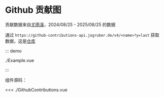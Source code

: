 # Github 贡献图

<!-- 调试用 -->
<!-- <script setup>
import Example from './Example.vue'
</script>

<Example fixed-size tooltip /> -->

贡献数据来自[尤雨溪](https://github.com/yyx990803)，2024/08/25 - 2025/08/25 的数据

通过 `https://github-contributions-api.jogruber.de/v4/<name>?y=last` 获取数据，这是[仓库](https://github.com/grubersjoe/github-contributions-api)

::: demo

./Example.vue

:::

组件源码：

<<< ./GithubContributions.vue
